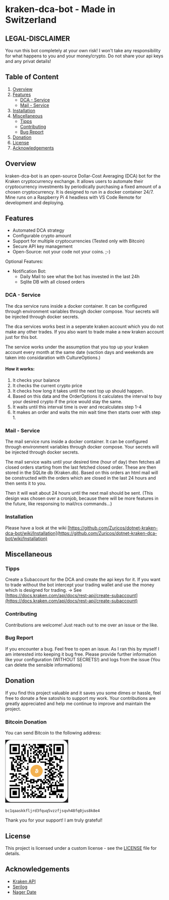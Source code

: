 # kraken-dca-bot - Made in Switzerland
## LEGAL-DISCLAIMER
You run this bot completely at your own risk! I won't take any responsibility for what happens to you and your money/crypto.
Do not share your api keys and any privat details!

## Table of Content

1. [Overview](#overview)
2. [Features](#features)
    - [DCA - Service](#dca---service)
    - [Mail - Service](#mail---service)
3. [Installation](#installation)
5. [Miscellaneous](#miscellaneous)
    - [Tipps](#tipps)
    - [Contributing](#contributing)
    - [Bug Report](#bug-report)
6. [Donation](#donation)
7. [License](#license)
8. [Acknowledgements](#acknowledgements)

## Overview
kraken-dca-bot is an open-source Dollar-Cost Averaging (DCA) bot for the Kraken cryptocurrency exchange. It allows users to automate their cryptocurrency investments by periodically purchasing a fixed amount of a chosen cryptocurrency. It is designed to run in a docker container 24/7. Mine runs on a Raspberry Pi 4 headless with VS Code Remote for development and deploying.

## Features
- Automated DCA strategy
- Configurable crypto amount
- Support for multiple cryptocurrencies (Tested only with Bitcoin)
- Secure API key management
- Open-Source: not your code not your coins. ;-)

Optional Features: 
- Notification Bot:
    - Daily Mail to see what the bot has invested in the last 24h
    - Sqlite DB with all closed orders

### DCA - Service
The dca service runs inside a docker container. It can be configured through environment variables through docker compose. Your secrets will be injected through docker secrets. 

The dca services works best in a seperate kraken account which you do not make any other trades. If you also want to trade make a new kraken account just for this bot.

The service works under the assumption that you top up your kraken account every month at the same date (vaction days and weekends are taken into considaration with CultureOptions.)

#### How it works:
1. It checks your balance
2. It checks the current crypto price
3. It checks how long it takes until the next top up should happen.
4. Based on this data and the OrderOptions it calculates the interval to buy your desired crypto if the price would stay the same.
5. It waits until this interval time is over and recalculates step 1-4 
6. It makes an order and waits the min wait time then starts over with step 1.


### Mail - Service
The mail service runs inside a docker container. It can be configured through environment variables through docker compose. Your secrets will be injected through docker secrets. 

The mail service waits until your desired time (hour of day) then fetches all closed orders starting from the last fetched closed order. These are then stored in the SQLite db (Kraken.db).
Based on this orders an html mail will be constructed with the orders which are closed in the last 24 hours and then sents it to you.

Then it will wait about 24 hours until the next mail should be sent.
(This design was chosen over a cronjob, because there will be more features in the future, like responsing to mail/rcs commands...)

### Installation
Please have a look at the wiki [https://github.com/Zuricos/dotnet-kraken-dca-bot/wiki/Installation](https://github.com/Zuricos/dotnet-kraken-dca-bot/wiki/Installation)

## Miscellaneous
### Tipps
Create a Subaccount for the DCA and create the api keys for it. If you want to trade without the bot intercept your trading wallet and use the money which is designed for trading.
-> See [https://docs.kraken.com/api/docs/rest-api/create-subaccount](https://docs.kraken.com/api/docs/rest-api/create-subaccount)

### Contributing
Contributions are welcome! Just reach out to me over an issue or the like.

### Bug Report
If you encounter a bug. Feel free to open an issue. As I ran this by myself I am interested into keeping it bug free.
Please provide further information like your configuration (WITHOUT SECRETS!) and logs from the issue (You can delete the sensible informations)

## Donation
If you find this project valuable and it saves you some dimes or hassle, feel free to donate a few satoshis to support my work. Your contributions are greatly appreciated and help me continue to improve and maintain the project.

### Bitcoin Donation

You can send Bitcoin to the following address:

<img src="btc_adress_qr.png" alt="Bitcoin Donation QR Code" width="200">

```
bc1qaaskkfljrd3fquq5vzzfjsqvh48fq0jus8k8e4
```
Thank you for your support! I am truly grateful!

## License
This project is licensed under a custom license - see the [LICENSE](LICENSE) file for details.

## Acknowledgements
- [Kraken API](https://www.kraken.com/features/api)
- [Serilog](https://serilog.net/)
- [Nager Date](https://github.com/nager/Nager.Date)
